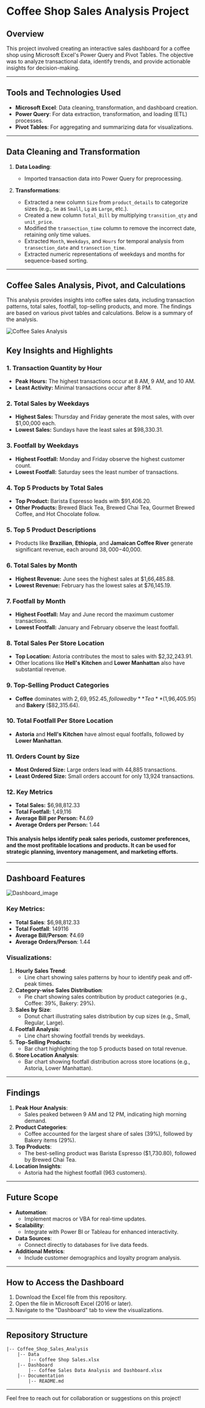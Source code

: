 # Coffee Shop Sales Analysis Project

## Overview
This project involved creating an interactive sales dashboard for a coffee shop using Microsoft Excel's Power Query and Pivot Tables. The objective was to analyze transactional data, identify trends, and provide actionable insights for decision-making.

---

## Tools and Technologies Used
- **Microsoft Excel**: Data cleaning, transformation, and dashboard creation.
- **Power Query**: For data extraction, transformation, and loading (ETL) processes.
- **Pivot Tables**: For aggregating and summarizing data for visualizations.

---

## Data Cleaning and Transformation
1. **Data Loading**:
   - Imported transaction data into Power Query for preprocessing.

2. **Transformations**:
   - Extracted a new column `Size` from `product_details` to categorize sizes (e.g., `Sm` as `Small`, `Lg` as `Large`, etc.).
   - Created a new column `Total_Bill` by multiplying `transition_qty` and `unit_price`.
   - Modified the `transection_time` column to remove the incorrect date, retaining only time values.
   - Extracted `Month`, `Weekdays`, and `Hours` for temporal analysis from `transection_date` and `transection_time`.
   - Extracted numeric representations of weekdays and months for sequence-based sorting.

---

## Coffee Sales Analysis, Pivot, and Calculations

This analysis provides insights into coffee sales data, including transaction patterns, total sales, footfall, top-selling products, and more. The findings are based on various pivot tables and calculations. Below is a summary of the analysis.

![Coffee Sales Analysis](./Analysis.png)

## Key Insights and Highlights

### 1. **Transaction Quantity by Hour**
   - **Peak Hours:** The highest transactions occur at 8 AM, 9 AM, and 10 AM.
   - **Least Activity:** Minimal transactions occur after 8 PM.

### 2. **Total Sales by Weekdays**
   - **Highest Sales:** Thursday and Friday generate the most sales, with over $1,00,000 each.
   - **Lowest Sales:** Sundays have the least sales at $98,330.31.

### 3. **Footfall by Weekdays**
   - **Highest Footfall:** Monday and Friday observe the highest customer count.
   - **Lowest Footfall:** Saturday sees the least number of transactions.

### 4. **Top 5 Products by Total Sales**
   - **Top Product:** Barista Espresso leads with $91,406.20.
   - **Other Products:** Brewed Black Tea, Brewed Chai Tea, Gourmet Brewed Coffee, and Hot Chocolate follow.

### 5. **Top 5 Product Descriptions**
   - Products like **Brazilian**, **Ethiopia**, and **Jamaican Coffee River** generate significant revenue, each around $38,000-$40,000.

### 6. **Total Sales by Month**
   - **Highest Revenue:** June sees the highest sales at $1,66,485.88.
   - **Lowest Revenue:** February has the lowest sales at $76,145.19.

### 7. **Footfall by Month**
   - **Highest Footfall:** May and June record the maximum customer transactions.
   - **Lowest Footfall:** January and February observe the least footfall.

### 8. **Total Sales Per Store Location**
   - **Top Location:** Astoria contributes the most to sales with $2,32,243.91.
   - Other locations like **Hell's Kitchen** and **Lower Manhattan** also have substantial revenue.

### 9. **Top-Selling Product Categories**
   - **Coffee** dominates with $2,69,952.45, followed by **Tea** ($1,96,405.95) and **Bakery** ($82,315.64).

### 10. **Total Footfall Per Store Location**
   - **Astoria** and **Hell's Kitchen** have almost equal footfalls, followed by **Lower Manhattan**.

### 11. **Orders Count by Size**
   - **Most Ordered Size:** Large orders lead with 44,885 transactions.
   - **Least Ordered Size:** Small orders account for only 13,924 transactions.

### 12. **Key Metrics**
   - **Total Sales:** $6,98,812.33
   - **Total Footfall:** 1,49,116
   - **Average Bill per Person:** ₹4.69
   - **Average Orders per Person:** 1.44

#### This analysis helps identify peak sales periods, customer preferences, and the most profitable locations and products. It can be used for strategic planning, inventory management, and marketing efforts.

---

## Dashboard Features

![Dashboard_image](Dashboard.png)

### Key Metrics:
- **Total Sales**: $6,98,812.33
- **Total Footfall**: 149116
- **Average Bill/Person**: ₹4.69
- **Average Orders/Person**: 1.44

### Visualizations:
1. **Hourly Sales Trend**:
   - Line chart showing sales patterns by hour to identify peak and off-peak times.
2. **Category-wise Sales Distribution**:
   - Pie chart showing sales contribution by product categories (e.g., Coffee: 39%, Bakery: 29%).
3. **Sales by Size**:
   - Donut chart illustrating sales distribution by cup sizes (e.g., Small, Regular, Large).
4. **Footfall Analysis**:
   - Line chart showing footfall trends by weekdays.
5. **Top-Selling Products**:
   - Bar chart highlighting the top 5 products based on total revenue.
6. **Store Location Analysis**:
   - Bar chart showing footfall distribution across store locations (e.g., Astoria, Lower Manhattan).

---

## Findings
1. **Peak Hour Analysis**:
   - Sales peaked between 9 AM and 12 PM, indicating high morning demand.
2. **Product Categories**:
   - Coffee accounted for the largest share of sales (39%), followed by Bakery items (29%).
3. **Top Products**:
   - The best-selling product was Barista Espresso ($1,730.80), followed by Brewed Chai Tea.
4. **Location Insights**:
   - Astoria had the highest footfall (963 customers).

---

## Future Scope
- **Automation**:
  - Implement macros or VBA for real-time updates.
- **Scalability**:
  - Integrate with Power BI or Tableau for enhanced interactivity.
- **Data Sources**:
  - Connect directly to databases for live data feeds.
- **Additional Metrics**:
  - Include customer demographics and loyalty program analysis.

---

## How to Access the Dashboard
1. Download the Excel file from this repository.
2. Open the file in Microsoft Excel (2016 or later).
3. Navigate to the "Dashboard" tab to view the visualizations.

---

## Repository Structure
```
|-- Coffee_Shop_Sales_Analysis
    |-- Data
        |-- Coffee Shop Sales.xlsx
    |-- Dashboard
        |-- Coffee Sales Data Analysis and Dashboard.xlsx
    |-- Documentation
        |-- README.md
```

---

Feel free to reach out for collaboration or suggestions on this project!

